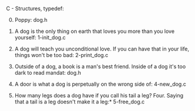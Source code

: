 C - Structures, typedef:

0. Poppy:
dog.h

1. A dog is the only thing on earth that loves you more than you love yourself:
1-init_dog.c

2. A dog will teach you unconditional love. If you can have that in your life, things won't be too bad:
2-print_dog.c

3. Outside of a dog, a book is a man's best friend. Inside of a dog it's too dark to read
mandat:
dog.h

4. A door is what a dog is perpetually on the wrong side of:
4-new_dog.c

5. How many legs does a dog have if you call his tail a leg? Four. Saying that a tail is a leg doesn't make it a leg:*
5-free_dog.c
